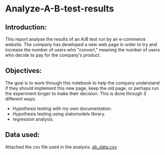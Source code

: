 # Analyze-A-B-test-results
## Introduction:
This report analyse the results of an A/B test run by an e-commerce website. The company has developed a new web page in order to try and increase the number of users who "convert," meaning the number of users who decide to pay for the company's product. 
## Objectives:
The goal is to work through this notebook to help the company understand if they should implement this new page, keep the old page, or perhaps run the experiment longer to make their decision. This is done through 3 different ways:
* Hypothesis testing with my own documentation.
* Hypothesis testing using statsmodels library.
* regression analysis.
## Data used:
Attached the csv file used in the analysis. [ab_data.csv](https://github.com/MohabElghamry/Analyze-A-B-test-results/files/9122557/ab_data.csv)
